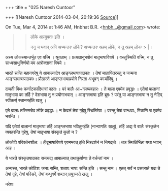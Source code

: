 +++
title = "025 Naresh Cuntoor"

+++
[[Naresh Cuntoor	2014-03-04, 20:19:36 [Source](https://groups.google.com/g/samskrita/c/PR2bj1VMfvw)]]



  

  

On Tue, Mar 4, 2014 at 1:46 AM, Hnbhat B.R. \<[hnbh...@gmail.com]()\> wrote:  

> 
> >   
> > 
> > लोके अप्रयुक्ताः इति ।
> > 
> > 
> > ननु च भवान् अपि अभ्यन्तरः लोके? अभ्यन्तरः अहम् लोके, न तु अहम् लोकः > \|।  
> > 
> > 
> >   
> > 
> >   
> > 

  

  

अस्य लोकस्यान्तर्भूत एव वच्मि । श्रूयताम् । प्रत्यक्षानुभवोयं मातृभाषाविषये । वस्तुस्थितिं वच्मि, न तु साध्वसाधुनिर्णयो मम अत्रोक्तानां विषये ।  

भारते सन्ति महानगरेषु ये आबाल्यादेव आङ्ग्लभाषापाठकाः । तेषां मातापितरस्तु न जन्मना आङ्ग्लभाषापाठकाः। प्रौढास्ते आङ्ग्लभाषाप्रयोगे निरता अभूवन् कार्यादिषु ।  
  

दम्पती मिथः कर्णाटकादिभाषां पठतः । परं बालैः आ\~ग्लव्यवहारः । ते बाला एवमेव प्रवृद्धाः । एतेषां बालानां मातृभाषा का तर्हि ? देशभाषा तु न प्रयोगाभवात् । आङ्ग्लभाषा इति ब्रूमः ? परंतु या आङ्ग्लभाषा न तु नेटिव् स्पीकर्स् स्थानमर्हति खलु ।  
  

एते बालाः तस्स्मिन्नेव लोके प्रवृद्धाः । न केवलं तेषां गृहेषु स्थितिरेषा । परन्तु तेषां बान्धवाः, मित्राणि च एवमेव भवन्ति ।  
  

यदि एतेषां बालानां मातृभाषा तर्हि आङ्ग्लभाषा भवितुमर्हति (नान्यागतिः खलु), तर्हि अद्य ये बालैः संस्कृतेन व्यवहरन्ति गृहेषु, तेषां मातृभाषा संस्कृतं कुतो न ?  
  

लोकोपि परिवर्तनशीलः । हीब्रूभाषाविषये एवमभवत् इति निरदर्शनं न निगद्यते । तत्र स्थितिर्भिन्ना यथा भवान् आह ।  
  

ये भारते संस्कृतपाठकाः सन्त्यद्य आबाल्यात् तथाकुर्वाणाः ते वर्धन्तां नाम ।  
  
अन्यच्च, भारते कोटिशः जनाः सन्ति, शतशः भाषाः सन्ति इति । सन्तु नाम । एतत् सर्वं न प्रसज्यते यदा ते तेषां गृहे, तेषां परिसरे, तेषां बन्धुवर्गे शब्दान् प्रयुञ्जते खलु ।  
  

नरेशः  

